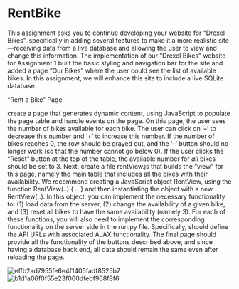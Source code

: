 # RentBike

This assignment asks you to continue developing your website for “Drexel Bikes”, specifically in adding several features to make it a more realistic site—receiving data from a live database and allowing the user to view and change this information.
The implementation of our “Drexel Bikes” website for Assignment 1 built the basic styling and navigation bar for the site and added a page “Our Bikes” where the user could see the list of available bikes. In this assignment, we will enhance this site to include a live SQLite database. 

“Rent a Bike” Page

create a page that generates dynamic content, using JavaScript to populate the page table and handle events on the page. On this page, the user sees the number of bikes available for each bike. The user can click on ‘–’ to decrease this number and ‘+’ to increase this number. If the number of bikes reaches 0, the row should be grayed out, and the ‘–’ button should no longer work (so that the number cannot go below 0). If the user clicks the “Reset” button at the top of the table, the available number for *all* bikes should be set to 3. 
Next, create a file rentView.js that builds the “view” for this page, namely the main table that includes all the bikes with their availability. We recommend creating a JavaScript object RentView, using the function RentView(..) { .. } and then instantiating the object with a new RentView(..). In this object, you can implement the necessary functionality to: (1) load data from the server, (2) change the availability of a given bike, and (3) reset all bikes to have the same availability (namely 3). For each of these functions, you will also need to implement the corresponding functionality on the server side in the run.py file. Specifically, should define the API URLs with associated AJAX functionality. The final page should provide all the functionality of the buttons described above, and since having a database back end, all data should remain the same even after reloading the page.

![effb2ad7955fe6e4f1405fadf8525b7](https://user-images.githubusercontent.com/56332687/230013521-d9fe99b4-4844-4985-8f3c-79b8ca1f2f71.png)
![b1d1a06f0f55e23f060dfebf968f8f6](https://user-images.githubusercontent.com/56332687/230013528-a88592d3-c11f-409a-9f06-809de46717e3.png)
